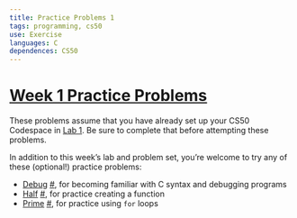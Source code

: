 ```yaml
---
title: Practice Problems 1
tags: programming, cs50
use: Exercise
languages: C
dependences: CS50
---
```


# [Week 1 Practice Problems](https://cs50.harvard.edu/x/2023/problems/1/#week-1-practice-problems#week-1-practice-problems)

These problems assume that you have already set up your CS50 Codespace in [Lab 1](https://cs50.harvard.edu/x/2023/problems/1/#week-1-practice-problems../../labs/1/). Be sure to complete that before attempting these problems.

In addition to this week’s lab and problem set, you’re welcome to try any of these (optional!) practice problems:

-   [Debug](./debug.md) [#](https://cs50.harvard.edu/x/2023/problems/1/#week-1-practice-problemsdebug/), for becoming familiar with C syntax and debugging programs
-   [Half](./half.md) [#](https://cs50.harvard.edu/x/2023/problems/1/#week-1-practice-problemshalf/), for practice creating a function
-   [Prime](./prime.md) [#](https://cs50.harvard.edu/x/2023/problems/1/#week-1-practice-problemsprime/), for practice using `for` loops